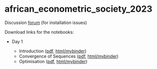 # african_econometric_society_2023

Discussion [forum](https://app.gitter.im/#/room/#african-econometric-society-computational-workshop:gitter.im) (for installation issues)

Download links for the notebooks:

- Day 1

    - Introduction             ([pdf](https://www.mosphere.fr/african_econometric_society_2023/pdf/day_1_1_intro.pdf), [html/mybinder](https://www.mosphere.fr/african_econometric_society_2023/web/day_1_1_intro.html))
    - Convergence of Sequences ([pdf](https://www.mosphere.fr/african_econometric_society_2023/pdf/day_1_2_recursive_sequences.pdf), [html/mybinder](https://www.mosphere.fr/african_econometric_society_2023/web/day_1_2_recursive_sequences.html))
    - Optimisation             ([pdf](https://www.mosphere.fr/african_econometric_society_2023/pdf/day_1_3_maximization.pdf), [html/mybinder](https://www.mosphere.fr/african_econometric_society_2023/web/day_1_3_maximization.html))

